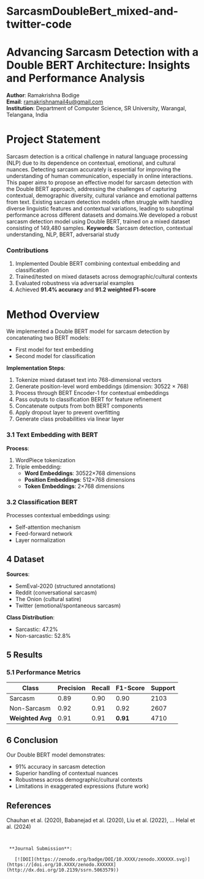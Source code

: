 # SarcasmDoubleBert_mixed-and-twitter-code
# Advancing Sarcasm Detection with a Double BERT Architecture: Insights and Performance Analysis

**Author**: Ramakrishna Bodige  
**Email**: ramakrishnamail4u@gmail.com  
**Institution**: Department of Computer Science, SR University, Warangal, Telangana, India
# Project Statement
Sarcasm detection is a critical challenge in natural language processing (NLP) due to its dependence on contextual, emotional, and cultural nuances. Detecting sarcasm accurately is essential for improving the understanding of human communication, especially in online interactions. This paper aims to propose an effective model for sarcasm detection with the Double BERT approach, addressing the challenges of capturing contextual, demographic diversity, cultural variance and emotional patterns from text. Existing sarcasm detection models often struggle with handling diverse linguistic features and contextual variations, leading to suboptimal performance across different datasets and domains.We developed a robust sarcasm detection model using Double BERT, trained on a mixed dataset consisting of 149,480 samples.
**Keywords**: Sarcasm detection, contextual understanding, NLP, BERT, adversarial study
### Contributions
1. Implemented Double BERT combining contextual embedding and classification
2. Trained/tested on mixed datasets across demographic/cultural contexts
3. Evaluated robustness via adversarial examples
4. Achieved **91.4% accuracy** and **91.2 weighted F1-score**
# Method Overview

We implemented a Double BERT model for sarcasm detection by concatenating two BERT models:  
- First model for text embedding  
- Second model for classification  

**Implementation Steps**:  
1. Tokenize mixed dataset text into 768-dimensional vectors  
2. Generate position-level word embeddings (dimension: 30522 × 768)  
3. Process through BERT Encoder-1 for contextual embeddings  
4. Pass outputs to classification BERT for feature refinement  
5. Concatenate outputs from both BERT components  
6. Apply dropout layer to prevent overfitting  
7. Generate class probabilities via linear layer  

### 3.1 Text Embedding with BERT
**Process**:
1. WordPiece tokenization
2. Triple embedding:
   - **Word Embeddings**: 30522×768 dimensions
   - **Position Embeddings**: 512×768 dimensions
   - **Token Embeddings**: 2×768 dimensions

### 3.2 Classification BERT
Processes contextual embeddings using:
- Self-attention mechanism
- Feed-forward network
- Layer normalization

## 4 Dataset

**Sources**:
- SemEval-2020 (structured annotations)
- Reddit (conversational sarcasm)
- The Onion (cultural satire)
- Twitter (emotional/spontaneous sarcasm)

**Class Distribution**:
- Sarcastic: 47.2%
- Non-sarcastic: 52.8%

## 5 Results
### 5.1 Performance Metrics
| Class         | Precision | Recall | F1-Score | Support |
|---------------|-----------|--------|----------|---------|
| Sarcasm       | 0.89      | 0.90   | 0.90     | 2103    |
| Non-Sarcasm   | 0.92      | 0.91   | 0.92     | 2607    |
| **Weighted Avg** | 0.91    | 0.91   | **0.91** | 4710    |



## 6 Conclusion
Our Double BERT model demonstrates:
- 91% accuracy in sarcasm detection
- Superior handling of contextual nuances
- Robustness across demographic/cultural contexts
- Limitations in exaggerated expressions (future work)

## References
[//]: # (Include formatted references here)
Chauhan et al. (2020), Babanejad et al. (2020), Liu et al. (2022), ... Helal et al. (2024)
```


 **Journal Submission**:
   
   [![DOI](https://zenodo.org/badge/DOI/10.XXXX/zenodo.XXXXXX.svg)](https://[doi.org/10.XXXX/zenodo.XXXXXX](http://dx.doi.org/10.2139/ssrn.5063579))
   ```
 

